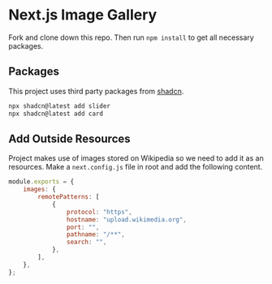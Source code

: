# Next.js Image Gallery

Fork and clone down this repo. Then run `npm install` to get all necessary packages. 

## Packages

This project uses third party packages from [shadcn](https://ui.shadcn.com/).

```bash
npx shadcn@latest add slider
npx shadcn@latest add card

```

## Add Outside Resources

Project makes use of images stored on Wikipedia so we need to add it as an resources. Make a `next.config.js` file in root and add the following content.

```js
module.exports = {
    images: {
        remotePatterns: [
            {
                protocol: "https",
                hostname: "upload.wikimedia.org",
                port: "",
                pathname: "/**",
                search: "",
            },
        ],
    },
};
```
